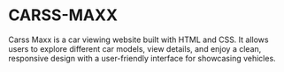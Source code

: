 # CARSS-MAXX
Carss Maxx is a car viewing website built with HTML and CSS. It allows users to explore different car models, view details, and enjoy a clean, responsive design with a user-friendly interface for showcasing vehicles.

